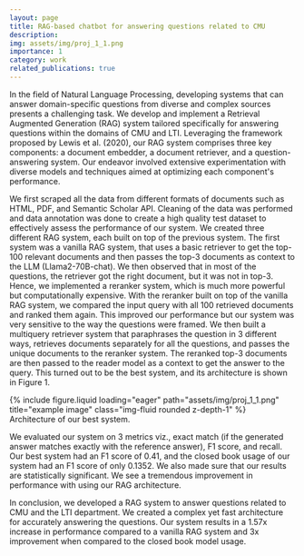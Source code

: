 ```yaml
---
layout: page
title: RAG-based chatbot for answering questions related to CMU
description:
img: assets/img/proj_1_1.png
importance: 1
category: work
related_publications: true
---
```


In the field of Natural Language Processing, developing systems that can answer domain-specific questions from diverse and complex sources presents a challenging task. We develop and implement a Retrieval Augmented Generation (RAG) system tailored specifically for answering questions within the domains of CMU and LTI. Leveraging the framework proposed by Lewis et al. (2020), our RAG system comprises three key components: a document embedder, a document retriever, and a question-answering system. Our endeavor involved extensive experimentation with diverse models and techniques aimed at optimizing each component's performance.

We first scraped all the data from different formats of documents such as HTML, PDF, and Semantic Scholar API. Cleaning of the data was performed and data annotation was done to create a high quality test dataset to effectively assess the performance of our system. We created three different RAG system, each built on top of the previous system. The first system was a vanilla RAG system, that uses a basic retriever to get the top-100 relevant documents and then passes the top-3 documents as context to the LLM (Llama2-70B-chat). We then observed that in most of the questions, the retriever got the right document, but it was not in top-3. Hence, we implemented a reranker system, which is much more powerful but computationally expensive. With the reranker built on top of the vanilla RAG system, we compared the input query with all 100 retrieved documents and ranked them again. This improved our performance but our system was very sensitive to the way the questions were framed. We then built a multiquery retriever system that paraphrases the question in 3 different ways, retrieves documents separately for all the questions, and passes the unique documents to the reranker system. The reranked top-3 documents are then passed to the reader model as a context to get the answer to the query. This turned out to be the best system, and its architecture is shown in Figure 1.

<div class="row">
    <div class="col-sm mt-3 mt-md-0">
        {% include figure.liquid loading="eager" path="assets/img/proj_1_1.png" title="example image" class="img-fluid rounded z-depth-1" %}
    </div>
</div>
<div class="caption">
    Architecture of our best system.
</div>

We evaluated our system on 3 metrics viz., exact match (if the generated answer matches exactly with the reference answer), F1 score, and recall. Our best system had an F1 score of 0.41, and the closed book usage of our system had an F1 score of only 0.1352. We also made sure that our results are statistically significant. We see a tremendous improvement in performance with using our RAG architecture.

In conclusion, we developed a RAG system to answer questions related to CMU and the LTI department. We created a complex yet fast architecture for accurately answering the questions. Our system results in a 1.57x increase in performance compared to a vanilla RAG system and 3x improvement when compared to the closed book model usage.
